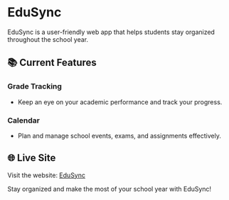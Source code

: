 # EduSync

EduSync is a user-friendly web app that helps students stay organized throughout the school year.

## 📚 Current Features

### Grade Tracking
- Keep an eye on your academic performance and track your progress.

### Calendar
- Plan and manage school events, exams, and assignments effectively.

## 🌐 Live Site
Visit the website: [EduSync](edusync.ch)

Stay organized and make the most of your school year with EduSync!
